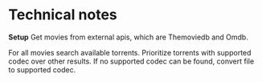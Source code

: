 # Technical notes

**Setup**
Get movies from external apis, which are Themoviedb and Omdb.

For all movies search available torrents. Prioritize torrents with supported codec over other results.
If no supported codec can be found, convert file to supported codec.